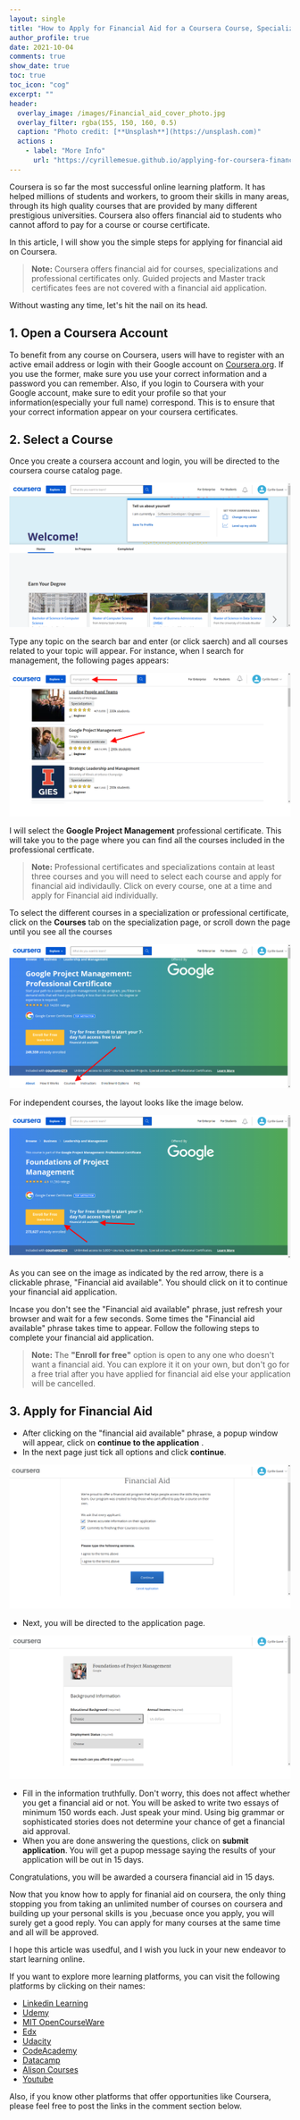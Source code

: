 ```yaml
--- 
layout: single
title: "How to Apply for Financial Aid for a Coursera Course, Specialization or Professional Certificate"
author_profile: true
date: 2021-10-04
comments: true
show_date: true
toc: true
toc_icon: "cog"
excerpt: ""
header:
  overlay_image: /images/Financial_aid_cover_photo.jpg
  overlay_filter: rgba(155, 150, 160, 0.5)
  caption: "Photo credit: [**Unsplash**](https://unsplash.com)"
  actions : 
    - label: "More Info"
      url: "https://cyrillemesue.github.io/applying-for-coursera-financial-aid/"
--- 
```


Coursera is so far the most successful online learning platform. It has helped millions of students and workers, to groom their skills in many areas, through its high quality courses that are provided by many different prestigious universities. Coursera also offers financial aid to students who cannot afford to pay for a course or course certificate. 

In this article, I will show you the simple steps for applying for financial aid on Coursera. 

> **Note:** Coursera offers financial aid for courses, specializations and professional certificates only. Guided projects and Master track certificates fees are not covered with a financial aid application. 

Without wasting any time, let's hit the nail on its head.

## 1. Open a Coursera Account  
To benefit from any course on Coursera, users will have to register with an active email address or login with their Google account on [Coursera.org](https://www.coursera.org/). If you use the former, make sure you use your correct information and a password you can remember. Also, if you login to Coursera with your Google account, make sure to edit your profile so that your information(especially your full name) correspond. This is to ensure that your correct information appear on your coursera certificates. 

## 2. Select a Course  
Once you create a coursera account and login, you will be directed to the coursera course catalog page. 

![image tooltip here](/images/coursera_catalog.png)

Type any topic on the search bar and enter (or click saerch) and all courses related to your topic will appear. For instance, when I search for management, the following pages appears: 

![image tooltip here](/images/coursera_first_search.png)

I will select the **Google Project Management** professional certificate. This will take you to the page where you can find all the courses included in the professional certficate. 

> **Note:** Professional certificates and specializations contain at least three courses and you will need to select each course and apply for financial aid individaully. Click on every course, one at a time and apply for Financial aid individually. 

To select the different courses in a specialization or professional certificate, click on the **Courses** tab on the specialization page, or scroll down the page until you see all the courses

![image tooltip here](/images/coursera_select_course.png)

For independent courses,  the layout looks like the image below. 

![image tooltip here](/images/financial_aid_available.png)

As you can see on the image as indicated by the red arrow, there is a clickable phrase, "Financial aid available". You should click on it to continue your financial aid application.  

Incase you don't see the "Financial aid available" phrase, just refresh your browser and wait for a few seconds. Some times the "Financial aid available" phrase takes time to appear. Follow the following steps to complete your financial aid application.  

> **Note:** The **"Enroll for free"** option is open to any one who doesn't want  a financial aid. You can explore it it on your own, but don't go for a free trial after you have applied for financial aid else your application will be cancelled. 

## 3. Apply for Financial Aid

* After clicking on the "financial aid available" phrase, a popup window will appear, click on **continue to the application** . 
* In the next page just tick all options and click **continue**. 

![image tooltip here](/images/confirm.png)

* Next, you will be directed to the application page. 

![image tooltip here](/images/fill.png)

* Fill in the information truthfully. Don't worry, this does not affect whether you get a financial aid or not. You will be asked to write two essays of minimum 150 words each. Just speak your mind. Using big grammar or sophisticated stories does not determine your chance of get a financial aid approval. 
* When you are done answering the questions, click on **submit application**. You will get a pupop message saying the results of your application will be out in 15 days. 

Congratulations, you will be awarded a coursera financial aid in 15 days. 

Now that you know how to apply for finanial aid on coursera, the only thing stopping you from taking an unlimited number of courses on coursera and building up your personal skills is you ,becuase once you apply, you will surely get a good reply. You can apply for many courses at the same time and all will be approved. 

I hope this article was usedful, and I wish you luck in your new endeavor to start learning online. 

If you want to explore more learning platforms, you can visit the following platforms by clicking on their names:

* [Linkedin Learning](https://learning.linkedin.com/)
* [Udemy](https://www.udemy.com/)
* [MIT OpenCourseWare](https://ocw.mit.edu/)
* [Edx](https://www.edx.org/)
* [Udacity](https://www.udacity.com/)
* [CodeAcademy](https://www.codecademy.com/)
* [Datacamp](https://www.datacamp.com/)
* [Alison Courses](https://alison.com/)
* [Youtube](https://www.youtube.com/)

Also, if you know other platforms that offer opportunities like Coursera, please feel free to post the links in the comment section below.  
